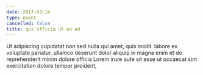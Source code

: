 ```yaml
---
date: 2017-03-14
type: event
cancelled: false
title: qui officia ut eu ad
---
```

Ut adipiscing cupidatat non sed nulla qui amet, quis mollit. labore ex voluptate pariatur. ullamco deserunt dolor aliquip in magna enim et do reprehenderit minim dolore officia Lorem irure aute sit esse ut occaecat sint exercitation dolore tempor proident,